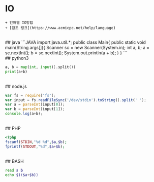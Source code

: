 # IO
	+ 언어별 IO방법
	+ [참조 링크](https://www.acmicpc.net/help/language)
<br/>
## java
```JAVA
  import java.util.*;
  public class Main{
	public static void main(String args[]){
		Scanner sc = new Scanner(System.in);
		int a, b;
		a = sc.nextInt();
		b = sc.nextInt();
		System.out.println(a + b);
	}
}
```
<br/>
## python3

```python
a, b = map(int, input().split())
print(a+b)
```
<br/>
## node.js

```javascript
var fs = require('fs');
var input = fs.readFileSync('/dev/stdin').toString().split(' ');
var a = parseInt(input[0]);
var b = parseInt(input[1]);
console.log(a+b);
```
<br/>
## PHP

```PHP
<?php
fscanf(STDIN,"%d %d",$a,$b);
fprintf(STDOUT,"%d",$a+$b);

```
<br/>
## BASH

```bash
read a b
echo $(($a+$b))
```
